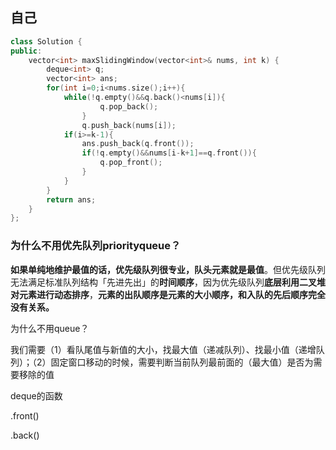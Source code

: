 ## 自己

```cpp
class Solution {
public:
    vector<int> maxSlidingWindow(vector<int>& nums, int k) {
        deque<int> q;
        vector<int> ans;
        for(int i=0;i<nums.size();i++){
            while(!q.empty()&&q.back()<nums[i]){
                    q.pop_back();
                }
                q.push_back(nums[i]);
            if(i>=k-1){
                ans.push_back(q.front());
                if(!q.empty()&&nums[i-k+1]==q.front()){
                    q.pop_front();
                }
            }
        }
        return ans;
    }
};
```

### 为什么不用优先队列priorityqueue？

**如果单纯地维护最值的话，优先级队列很专业，队头元素就是最值**。但优先级队列无法满足标准队列结构「先进先出」的**时间顺序**，因为优先级队列**底层利用二叉堆对元素进行动态排序**，**元素的出队顺序是元素的大小顺序，和入队的先后顺序完全没有关系。**

为什么不用queue？

我们需要（1）看队尾值与新值的大小，找最大值（递减队列）、找最小值（递增队列）；（2）固定窗口移动的时候，需要判断当前队列最前面的（最大值）是否为需要移除的值

deque的函数

.front()

.back()

